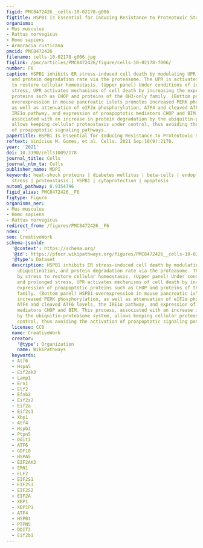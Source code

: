 ```yaml
---
figid: PMC8472426__cells-10-02178-g006
figtitle: HSPB1 Is Essential for Inducing Resistance to Proteotoxic Stress in Beta-Cells
organisms:
- Mus musculus
- Rattus norvegicus
- Homo sapiens
- Armoracia rusticana
pmcid: PMC8472426
filename: cells-10-02178-g006.jpg
figlink: /pmc/articles/PMC8472426/figure/cells-10-02178-f006/
number: F6
caption: HSPB1 inhibits ER stress-induced cell death by modulating UPR, protein ubiquitination,
  and protein degradation rate via the proteasome. The UPR is activated by stress
  to restore cellular homeostasis. (Upper panel) Under conditions of intense and prolonged
  stress, UPR activates mechanisms of cell death by increasing the expression of proapoptotic
  proteins such as CHOP and proteins of the BH3-only family. (Bottom panel) HSPB1
  overexpression in mouse pancreatic islets promotes increased PERK phosphorylation,
  as well as attenuation of eIF2α phosphorylation, ATF4 and cleaved ATF6 levels, the
  IRE1α pathway, and expression of proapoptotic mediators CHOP and BIM. This process,
  associated with an increase in protein degradation by the ubiquitin-proteasome system,
  allows keeping cellular proteostasis under control, thus avoiding the activation
  of proapoptotic signaling pathways.
papertitle: HSPB1 Is Essential for Inducing Resistance to Proteotoxic Stress in Beta-Cells.
reftext: Vinícius M. Gomes, et al. Cells. 2021 Sep;10(9):2178.
year: '2021'
doi: 10.3390/cells10092178
journal_title: Cells
journal_nlm_ta: Cells
publisher_name: MDPI
keywords: heat-shock proteins | diabetes mellitus | beta-cells | endoplasmic reticulum
  stress | proteostasis | HSPB1 | cytoprotection | apoptosis
automl_pathway: 0.9354796
figid_alias: PMC8472426__F6
figtype: Figure
organisms_ner:
- Mus musculus
- Homo sapiens
- Rattus norvegicus
redirect_from: /figures/PMC8472426__F6
ndex: ''
seo: CreativeWork
schema-jsonld:
  '@context': https://schema.org/
  '@id': https://pfocr.wikipathways.org/figures/PMC8472426__cells-10-02178-g006.html
  '@type': Dataset
  description: HSPB1 inhibits ER stress-induced cell death by modulating UPR, protein
    ubiquitination, and protein degradation rate via the proteasome. The UPR is activated
    by stress to restore cellular homeostasis. (Upper panel) Under conditions of intense
    and prolonged stress, UPR activates mechanisms of cell death by increasing the
    expression of proapoptotic proteins such as CHOP and proteins of the BH3-only
    family. (Bottom panel) HSPB1 overexpression in mouse pancreatic islets promotes
    increased PERK phosphorylation, as well as attenuation of eIF2α phosphorylation,
    ATF4 and cleaved ATF6 levels, the IRE1α pathway, and expression of proapoptotic
    mediators CHOP and BIM. This process, associated with an increase in protein degradation
    by the ubiquitin-proteasome system, allows keeping cellular proteostasis under
    control, thus avoiding the activation of proapoptotic signaling pathways.
  license: CC0
  name: CreativeWork
  creator:
    '@type': Organization
    name: WikiPathways
  keywords:
  - Atf6
  - Hspa5
  - Eif2ak3
  - Lamp1
  - Ern1
  - Elf2
  - Efnb2
  - Eif2s2
  - Eif2a
  - Eif2s1
  - Xbp1
  - Atf4
  - Hspb1
  - Ptpn5
  - Ddit3
  - ATF6
  - GDF10
  - HSPA5
  - EIF2AK3
  - ERN1
  - ELF2
  - EIF2S1
  - EIF2S3
  - EIF2S2
  - EIF2A
  - XBP1
  - XBP1P1
  - ATF4
  - HSPB1
  - PTPN5
  - DDIT3
  - Eif2b1
---
```

